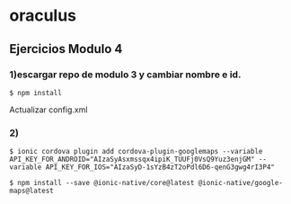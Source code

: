 # oraculus

## Ejercicios Modulo 4

### 1)escargar repo de modulo 3 y cambiar nombre e id.
```
$ npm install
```
Actualizar config.xml

### 2)

```
$ ionic cordova plugin add cordova-plugin-googlemaps --variable API_KEY_FOR_ANDROID="AIzaSyAsxmssqx4ipiK_TUUFj0VsQ9Yuz3enjGM" --variable API_KEY_FOR_IOS="AIzaSyD-1sYzB4zT2oPdl6D6-qenG3gwg4rI3P4"

$ npm install --save @ionic-native/core@latest @ionic-native/google-maps@latest
```